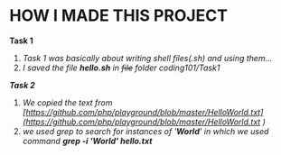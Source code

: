 # HOW I MADE THIS PROJECT

**Task 1**
1. *Task 1 was basically about writing shell files(.sh) and using them...*
2. *I saved the file **hello.sh** in ~~file~~ folder coding101/Task1*

**_Task 2_**
1. *We copied the text from [https://github.com/php/playground/blob/master/HelloWorld.txt](https://github.com/php/playground/blob/master/HelloWorld.txt )*
2. *we used grep to search  for instances of '**_World_**' in which we used command **grep -i 'World' hello.txt***
